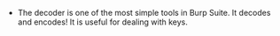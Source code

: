 - The decoder is one of the most simple tools in Burp Suite. It decodes and encodes! It is useful for dealing with keys.